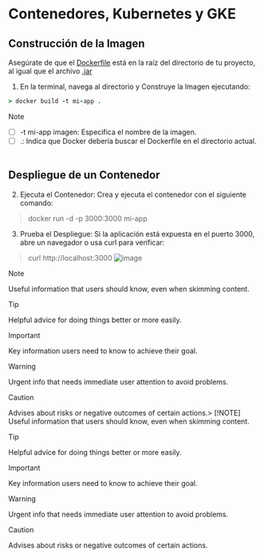 # Contenedores, Kubernetes y GKE

## Construcción de la Imagen
Asegúrate de que el [Dockerfile](https://pages.github.com/) está en la raíz del directorio de tu proyecto, al igual que el archivo [.jar](https://pages.github.com/)
1. En la terminal, navega al directorio y Construye la Imagen ejecutando:
```ruby
> docker build -t mi-app .
```

> [!NOTE]
> - [ ] -t mi-app imagen: Especifica el nombre de la imagen.
> - [ ] .: Indica que Docker debería buscar el Dockerfile en el directorio actual.
 
## Despliegue de un Contenedor

2. Ejecuta el Contenedor: Crea y ejecuta el contenedor con el siguiente comando:
> docker run -d -p 3000:3000 mi-app
3. Prueba el Despliegue: Si la aplicación está expuesta en el puerto 3000, abre un navegador o usa curl para verificar:
> curl http://localhost:3000
![image](https://github.com/user-attachments/assets/73840019-6d25-406c-aa75-a5430ea5b708)


> [!NOTE]
> Useful information that users should know, even when skimming content.

> [!TIP]
> Helpful advice for doing things better or more easily.

> [!IMPORTANT]
> Key information users need to know to achieve their goal.

> [!WARNING]
> Urgent info that needs immediate user attention to avoid problems.

> [!CAUTION]
> Advises about risks or negative outcomes of certain actions.> [!NOTE]
> Useful information that users should know, even when skimming content.

> [!TIP]
> Helpful advice for doing things better or more easily.

> [!IMPORTANT]
> Key information users need to know to achieve their goal.

> [!WARNING]
> Urgent info that needs immediate user attention to avoid problems.

> [!CAUTION]
> Advises about risks or negative outcomes of certain actions.
